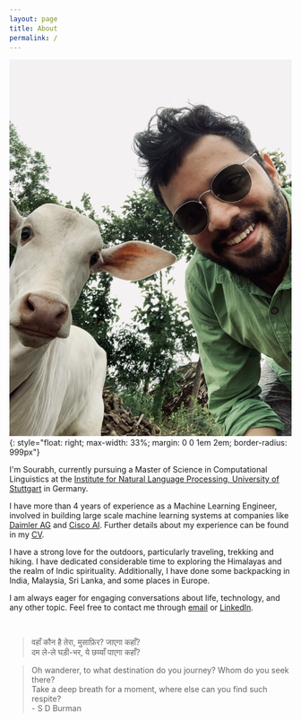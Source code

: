 ```yaml
---
layout: page
title: About
permalink: /
---
```


![Sourabh](/assets/images/profile2.jpg){: style="float: right; max-width: 33%; margin: 0 0 1em 2em; border-radius: 999px"}
    
I'm Sourabh, currently pursuing a Master of Science in Computational Linguistics at the [Institute for Natural Language Processing, University of Stuttgart](https://www.uni-stuttgart.de/en/study/study-programs/Computational-Linguistics-M.Sc-00001./) in Germany.

I have more than 4 years of experience as a Machine Learning Engineer, involved in building large scale machine learning systems at companies like  [Daimler AG](https://www.daimler.com/) and [Cisco AI](https://www.cisco.com/). Further details about my experience can be found in my [CV](https://europa.eu/europass/eportfolio/screen/share/documents/262ffc37-9995-4caa-850d-bce30690521d?lang=en).

I have a strong love for the outdoors, particularly traveling, trekking and hiking. I have dedicated considerable time to exploring the Himalayas and the realm of Indic spirituality. Additionally, I have done some backpacking in India, Malaysia, Sri Lanka, and some places in Europe.

I am always eager for engaging conversations about life, technology, and any other topic. Feel free to contact me through [email](mailto:sourabhdattawad@gmail.com) or [LinkedIn](https://www.linkedin.com/in/sourabhdattawad).

<br>

> वहाँ कौन है तेरा, मुसाफ़िर? जाएगा कहाँ?  
दम ले-ले घड़ी-भर, ये छय्याँ पाएगा कहाँ?

> Oh wanderer, to what destination do you journey? Whom do you seek there?  
Take a deep breath for a moment, where else can you find such respite?  
\-  S D Burman
